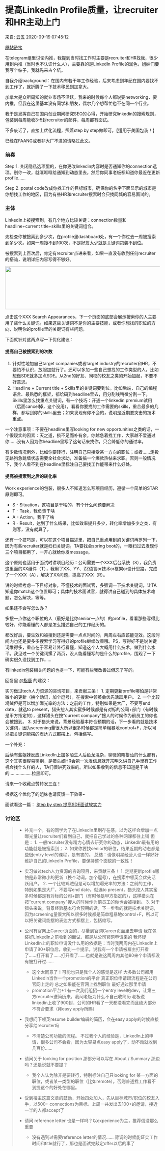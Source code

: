 # 提高LinkedIn Profile质量，让recruiter和HR主动上门

来自: [云五](https://www.douban.com/people/yun5s/?_i=7375418FQMtshO) 2020-09-19 07:45:12

[原帖链接](https://www.douban.com/group/topic/194306149/?_i=7375388FQMtshO)

在telegram组里讨论内推，我提到当时找工作时主要是recruiter和HR找我，很少用到内推（当时也不认识什么人），主要靠的是LinkedIn Profile的润色，姐妹们要我写个帖子，我就先来占个坑。

自我介绍background：在国内有若干年工作经验，后来考虑到年纪在国内要找不到工作了，就折腾了一下技术移民到加拿大。

加拿大是众所周知的就业市场不活跃，我来的时候每个人都说要networking，要内推，但我在这里基本没有同学和朋友，偶尔几个想帮忙也不在同一个行业。

我于是发挥自己在国内创业期间研究SEO的心得，开始研究linkedin的搜索规则，包装到每周能收3-5封recruiter的邮件，每周都有面试。

不多废话了，直接上优化流程，照着step by step做即可。【适用于美国包装！】

已经在FAANG或者非大厂不进的请略过此文。

### 前奏

Step 1. 关闭隐私选项里的，在你更改linkedin内容时是否通知你的connection选项。别你一改，就哐哐哐给通知到动态里去，然后你同事老板都知道你最近在更新profile……

Step 2. postal code改成你找工作的目标城市，确保你的名字下面显示的城市是你想找工作的地区，因为有些HR和recruiter搜索时会只找同城的容易面试的。

### 主体

LinkedIn上被搜索到，有几个地方比较关键：connection数量和headline+current title+skills里的关键词组合。

先检查你被搜索到多少次，在profile里dashboard处，有一个你过去一周被搜索到多少次。如果一周搜不到100次，不是好友太少就是关键词包装不到位。

被搜索到上百次后，肯定有recruiter点进来看，如果一直没有收到任何recruiter的搭讪，说明详细内容写得不够好。

<img width="605" height="139" src="../_resources/p342030032_c406cdeee0a8465b9d574e3ac72ac43a.webp"/>

点击这个XXX Search Appearances，下一个页面的底部会展示搜索你的人主要用了些什么关键词。如果这些关键词不是你的主要技能，或者你想找的职位的方向，说明你的profile里的关键词有些问题。

下面就针对这两点写一下优化建议：

#### 提高自己被搜索到的次数

1.  针对性地加自己target companies或者target industry的recruiter和HR，不要怕不认识，放胆加就行了。还可以多加一些自己想找的工作类型的人，比如想做SDE就多加点SDE。从2nd的好友、同校的校友之类的开始加起，不要不好意思。
2.  Headline + Current title + Skills里的关键词要到位。比如后端，自己的编程语言、最熟悉的框架，都给码到headline里去，用分割线稍微分割一下。Skills里怎么找重点关键词，有一个技巧：开通一个linkedin premium试用（后面cancel掉，这个没用），看看你要找的工作需要的skills，重合最多的几样，都写到你的skills里去；如果发现有你不会的，说明是近期要突击的技术重点。

一个注意事项：不要在headline里写looking for new opportunities之类的话，一个很现实的因素：天之道，损不足而补有余。你越急着找工作，大家越不爱通过你……没有人因为你headline里写了这句话来找你，只会降低你的通过率。

有少数情况例外，比如你要转行，注明自己只接受某一方向的职位；或者……走投无路狗急跳墙状态需要全社会求助，准备搞一个爆款热帖来求职。否则一般情况下，我个人看不到在headline里标注自己要找工作能带来什么好处。

#### 提高被搜索到之后的转化率

Work experience的包装，很多人不知道怎么写项目经历，遵循一个简单的STAR原则即可。

- S - Situation，这项目是干啥的，有个什么问题要解决
- T - Task，我负责干啥
- A - Action，我干了啥
- R - Result，达到了什么结果，比如效率提升多少，转化率增加多少之类，有则写，没有就算了。

还有一个技巧是，可以在这个项目描述里，把自己重点用到的关键词再罗列一下，因为有些recruiter就是扫扫关键词。TA要找会spring boot的，一眼扫过去发现你三个项目都用了，一开心就给你发message。

这个原则也适用于面试时讲项目经历：公司需要一个XXX后台系统（S），我负责这里面的XX组件（T），我用了XX、YY、ZZ语言or技术or框架or设计思路，完成了一个XXX（A），解决了XX问题，提高了XXX（R）。

讲的时候考虑一下目标对象，不懂技术的面试官，多强调一下技术关键词，让TA知道你match这个位置即可；具体的技术面试官，就得讲自己碰到的具体技术难题，怎么解决，等等。

如果还不会写怎么办？

多搜一点你这个职位的人（最好是比你senior一点的）的profile，看看那些写得比较好，你能看懂的人都是怎么描述自己的工作经历的。

都改好后，要生效和被搜到还是需要一点点时间的，两周左右应该能见效。这段时间内也还是要多多搜索学习写得好的profile继续改善哦。PS，写得好不是说关键词堆得多，重点在于容易让外行看懂，知道这个人大概用什么技术，做到什么水平。我见过一个关键词摞了两页，没人能看懂写的是什么的profile，围观了一下确实很久没找到工作……

有linkedin包装相关问题的也提一下，可能有些我改善过但忘了写的。

回复里 [@指鹿](https://www.douban.com/people/zl095/) 的建议：

实习做过tech人力资源的咨询项目，来贡献三条！ 1. 定期更新profile哪怕是非常微小的更新（换个动词，加个逗号），在搜索中领英会优先活跃用户。 2. 一个比较鸡贼但是可以增加曝光率的方法：之前的工作，特别如果是大厂，不要写end date，就选to present，猎头挖人其实蛮多时候都是有对标的公司+部门（有时候是甲方指定的），这样猎头在按“current company"搜人的时候作为前员工的你也会被搜到。 3. 对于猎头来说，背景经验基本符合预期的话，下一步看的就是技术关键词，因为screening量很大所以很多时候都是简单粗暴地control+F，所以可以把关键词能摆的表达方式都摆上，包括缩写。

一个补充：

后续有些姐妹反应LinkedIn上加多陌生人后鱼龙混杂，聊骚的瞎搭讪的什么都有，这个其实很容易鉴别，是猎头或HR会第一次发信息就开宗明义讲自己手里有工作机会找什么样的人，TA们很讲究效率的。所以如果收到的信息不知道是干啥的………………拉黑即可。

请来一个收藏点赞转发三连！

根据这个优化了的姐妹也请反馈一下效果~

面试看这一篇： [Step by step 提高SDE面试软实力](https://www.douban.com/group/topic/196701977/)


### 讨论区

<blockquote>

- 补充一个，有的同学为了在LinkedIn里刷存在感，以为这样会增加一点曝光量让recruiter们看到自己，就把自己学过的各种网课都往上铺 但是： 1. 一般recruiter没有精力心情去研究你的动态，LinkedIn最有用的功能就是被搜索到； 2. 如果你要找senior的职位，结果近期的动态都是些很entry level的课程，是有害的。 总结：请像明星经营人设一样好好维护自己的LinkedIn Profile，要保持整个面貌的一致性！
    
 - 实习做过tech人力资源的咨询项目，来贡献三条！ 1. 定期更新profile哪怕是非常微小的更新（换个动词，加个逗号），在搜索中领英会优先活跃用户。 2. 一个比较鸡贼但是可以增加曝光率的方法：之前的工作，特别如果是大厂，不要写end date，就选to present，猎头挖人其实蛮多时候都是有对标的公司+部门（有时候是甲方指定的），这样猎头在按“current company"搜人的时候作为前员工的你也会被搜到。 3. 对于猎头来说，背景经验基本符合预期的话，下一步看的就是技术关键词，因为screening量很大所以很多时候都是简单粗暴地control+F，所以可以把关键词能摆的表达方式都摆上，包括缩写。
    
- 公司有官网上Career页面的，尽量到官网Career页面里去申请 我在包装好LinkedIn之前收到的面试，都是从公司官网申请来的 我怀疑LinkedIn上的职位申请没什么用的依据是：当时我两周内在LinkedIn上申请了80+职位后，收到一个提示，说我有一个申请被雇主打开看了……打开看了……打开看了……也就是说这两周内其他80来个申请都没有被打开过……
	- 这个太同意了！可能也只是我个人的感觉是这样 大多数公司都用LinkedIn当作一个promotion的平台 真正职位申请跟流程是在公司官网上走的 总之如果能在官网上找到职位 最好通过那里申请
	- promotion平台+1 有一次我们组招一个entry level的dev，让第三方recruiter送简历来，我问老板为什么不自己收简历 老板说linkedin上收了900封，公司的HR看了一天都没看完而且绝大部分不符合要求（拜easy apply所赐）
 
- 我想问下领英resume builder编辑的简历，会在easy apply的时候直接分享给recruiter吗
	- 不清楚公司功能的流程。 不过我个人的经验是，LinkedIn上的申请，很多公司不会看，因为太容易点easy apply了，动不动就收到几百份……
- 请问关于 looking for position 那部分可以写在 About / Summary 那边吗？还是说就不要提？
    - 我个人认为除非是要转行，特别标注自己只looking for 某一方面的职位，或者某一类型的职位（比如remote），否则普通找工作看不到提这个的好处在哪里。
    
 - 受到楼主这篇文章的鼓励，开始四处加人，先从目标城市/职位的校友入手，以500+ connections为目标。上周一共发出去100+的邀请，接近一半的人都accept了
    
- 请问 reference letter 也是一样吗？以experience为主，推荐信没那么重要
	- 没有遇到过需要reference letter的情况…… 背调的时候能证实工作时间和title就行了，那也是面试完敲定offer以后的事了
</blockquote>